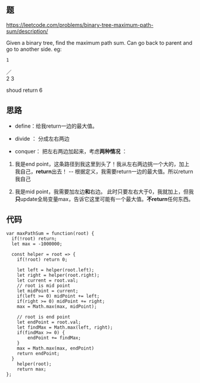 ## 题

https://leetcode.com/problems/binary-tree-maximum-path-sum/description/

Given a binary tree, find the maximum path sum. Can go back to parent and go to another side. eg: 

    1
  ／ \
 2    3

shoud return 6 

## 思路

- define：给我return一边的最大值。

- divide ： 分成左右两边

- conquer： 把左右两边加起来，考虑**两种情况** ： 

1. 我是end point，这条路径到我这里到头了！我从左右两边挑一个大的，加上我自己，**return**出去！ -- 根据定义，我需要return一边的最大值。所以return我自己

2. 我是mid point，我需要加左边**和**右边。 此时只要左右大于0，我就加上，但我**只**update全局变量max，告诉它这里可能有一个最大值。**不return**任何东西。

## 代码

```
var maxPathSum = function(root) {
  if(!root) return;
  let max = -1000000;

  const helper = root => {
  	if(!root) return 0;
  	
  	let left = helper(root.left);
  	let right = helper(root.right);
  	let current = root.val; 
  	// root is mid point 
    let midPoint = current;
  	if(left >= 0) midPoint += left;
    if(right >= 0) midPoint += right;
    max = Math.max(max, midPoint);
      
  	// root is end point 
  	let endPoint = root.val;
  	let findMax = Math.max(left, right);
  	if(findMax >= 0) {
  		endPoint += findMax;
  	}
    max = Math.max(max, endPoint) 
  	return endPoint;
  }
    helper(root);
    return max;
};

```
